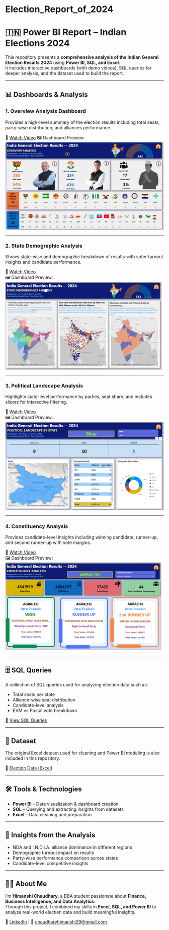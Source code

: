 # Election_Report_of_2024
# 🇮🇳 Power BI Report – Indian Elections 2024

This repository presents a **comprehensive analysis of the Indian General Election Results 2024** using **Power BI, SQL, and Excel**.  
It includes interactive dashboards (with demo videos), SQL queries for deeper analysis, and the dataset used to build the report.

---

## 📊 Dashboards & Analysis

### 1. Overview Analysis Dashboard
Provides a high-level summary of the election results including total seats, party-wise distribution, and alliances performance.  

🎥 [Watch Video](Overview_analysis.mp4)
🖼️ Dashboard Preview:  
![Overview Dashboard](E_Overview_A.png)

---

### 2. State Demographic Analysis
Shows state-wise and demographic breakdown of results with voter turnout insights and candidate performance.  

🎥 [Watch Video](State_Demographics_Analysis.mp4)  
🖼️ Dashboard Preview:  
![State Demographics](E_State_demographic.png)

---

### 3. Political Landscape Analysis
Highlights state-level performance by parties, seat share, and includes slicers for interactive filtering.  

🎥 [Watch Video](Political_Landscape.mp4)  
🖼️ Dashboard Preview:  
![Political Landscape](E_Landscap_a.png)

---

### 4. Constituency Analysis
Provides candidate-level insights including winning candidate, runner-up, and second runner-up with vote margins.  

🎥 [Watch Video](Constituency_Analysis.mp4)  
🖼️ Dashboard Preview:  
![Constituency Analysis](E_Constituency_a.png)

---

## 🗄️ SQL Queries
A collection of SQL queries used for analyzing election data such as:  
- Total seats per state  
- Alliance-wise seat distribution  
- Candidate-level analysis  
- EVM vs Postal vote breakdown  

📂 [View SQL Queries](SQL%20Queries.docx)  

---

## 📑 Dataset
The original Excel dataset used for cleaning and Power BI modeling is also included in this repository.  

📂 [Election Data (Excel)](data/election_data.xlsx)  

---

## 🛠️ Tools & Technologies
- **Power BI** – Data visualization & dashboard creation  
- **SQL** – Querying and extracting insights from datasets  
- **Excel** – Data cleaning and preparation  

---

## 🚀 Insights from the Analysis
- NDA and I.N.D.I.A. alliance dominance in different regions  
- Demographic turnout impact on results  
- Party-wise performance comparison across states  
- Candidate-level competitive insights  

---

## 👩‍💻 About Me
I’m **Himanshi Chaudhary**, a BBA student passionate about **Finance, Business Intelligence, and Data Analytics**.  
Through this project, I combined my skills in **Excel, SQL, and Power BI** to analyze real-world election data and build meaningful insights.  

🔗 [LinkedIn](https://linkedin.com) | 📧 chaudharyhimanshi29@gmail.com
